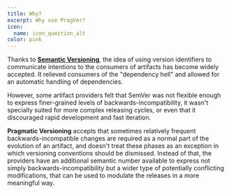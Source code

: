 ```yaml
---
title: Why?
excerpt: Why use PragVer?
icon:
  name: icon_question_alt
color: pink
---
```


Thanks to [**Semantic Versioning**](https://semver.org), the idea of using
version identifiers to communicate intentions to the consumers of artifacts has
become widely accepted. It relieved consumers of the "dependency hell" and
allowed for an automatic handling of dependencies.

However, some artifact providers felt that SemVer was not flexible enough to
express finer-grained levels of backwards-incompatibility, it wasn't specially
suited for more complex releasing cycles, or even that it discouraged rapid
development and fast iteration.

**Pragmatic Versioning** accepts that sometimes relatively frequent
backwards-incompatible changes are required as a normal part of the evolution of
an artifact, and doesn't treat these phases as an exception in which versioning
conventions should be dismissed. Instead of that, the providers have an
additional semantic number available to express not simply
backwards-incompatibility but a wider type of potentially conflicting
modifications, that can be used to modulate the releases in a more meaningful
way.
